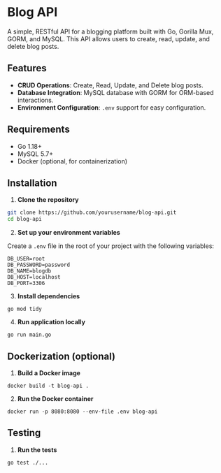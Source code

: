 # Blog API

A simple, RESTful API for a blogging platform built with Go, Gorilla Mux, GORM, and MySQL. This API allows users to create, read, update, and delete blog posts.

## Features

- **CRUD Operations**: Create, Read, Update, and Delete blog posts.
- **Database Integration**: MySQL database with GORM for ORM-based interactions.
- **Environment Configuration**: `.env` support for easy configuration.

## Requirements

- Go 1.18+ 
- MySQL 5.7+
- Docker (optional, for containerization)

## Installation

1. **Clone the repository**

 ```bash
 git clone https://github.com/yourusername/blog-api.git
 cd blog-api
 ```

2. **Set up your environment variables**

 Create a `.env` file in the root of your project with the following variables:

```env
DB_USER=root
DB_PASSWORD=password
DB_NAME=blogdb
DB_HOST=localhost
DB_PORT=3306
```

3. **Install dependencies**

```
go mod tidy
```

4. **Run application locally**

```
go run main.go
```

## Dockerization (optional)

1. **Build a Docker image**

```
docker build -t blog-api .
```

2. **Run the Docker container**

```
docker run -p 8080:8080 --env-file .env blog-api
```

## Testing

1. **Run the tests**

```
go test ./...
```
